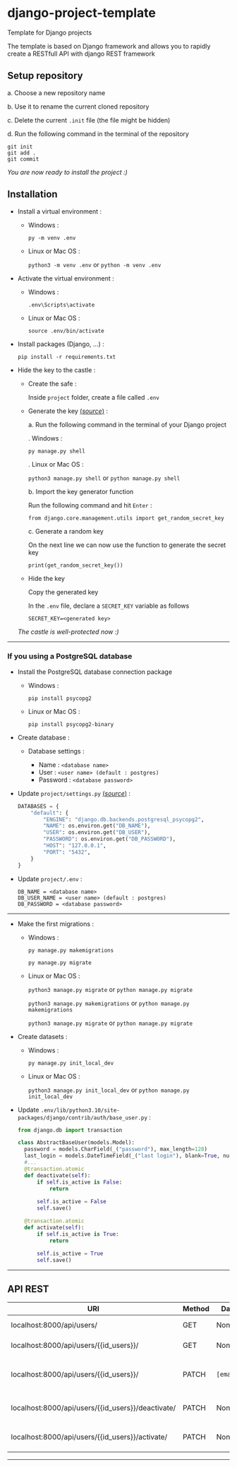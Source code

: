 # django-project-template

Template for Django projects

The template is based on Django framework and allows you to rapidly create a RESTfull API with django REST framework

## Setup repository

a. Choose a new repository name

b. Use it to rename the current cloned repository

c. Delete the current `.init` file (the file might be hidden)

d. Run the following command in the terminal of the repository

  ```
  git init
  git add .
  git commit
  ```

*You are now ready to install the project :)*

## Installation

- Install a virtual environment :
  
  - Windows :
    
    `py -m venv .env`
    
  - Linux or Mac OS :
    
    `python3 -m venv .env` or `python -m venv .env`
    
- Activate the virtual environment :
  
  - Windows :
    
    `.env\Scripts\activate`
    
  - Linux or Mac OS :
    
    `source .env/bin/activate`
    
- Install packages (Django, ...) :
  
  `pip install -r requirements.txt`

- Hide the key to the castle :

  - Create the safe :
  
     Inside `project` folder, create a file called `.env`
    
  - Generate the key [(*source*)](https://codinggear.blog/django-generate-secret-key/?utm_content=cmp-true/) :
  
     a. Run the following command in the terminal of your Django project
    
     . Windows :
    
      `py manage.py shell`
     
     . Linux or Mac OS :
     
      `python3 manage.py shell` or `python manage.py shell`
     
     b. Import the key generator function
    
     Run the following command and hit `Enter` :
    
      `from django.core.management.utils import get_random_secret_key`
      
     c. Generate a random key
     
     On the next line we can now use the function to generate the secret key
     
      `print(get_random_secret_key())`
      
     
   - Hide the key
   
     Copy the generated key
     
     In the `.env` file, declare a `SECRET_KEY` variable as follows
     
      `SECRET_KEY=<generated key>`
      
   *The castle is well-protected now :)*

---

### If you using a PostgreSQL database

- Install the PostgreSQL database connection package
  
  - Windows :
    
    `pip install psycopg2`
    
  - Linux or Mac OS :
    
    `pip install psycopg2-binary`
    
- Create database :
  
  - Database settings :
    
    - Name : ``<database name>``
    - User : ``<user name> (default : postgres)``
    - Password : ``<database password>``
  
- Update `project/settings.py` [(*source*)](https://codinggear.blog/django-environment-variables/) :
  
  ```python
  DATABASES = {
      "default": {
          "ENGINE": "django.db.backends.postgresql_psycopg2",
          "NAME": os.environ.get("DB_NAME"),
          "USER": os.environ.get("DB_USER"),
          "PASSWORD": os.environ.get("DB_PASSWORD"),
          "HOST": "127.0.0.1",
          "PORT": "5432",
      }
  }
  ```
  
- Update `project/.env` :
  
  ```
  DB_NAME = <database name>
  DB_USER_NAME = <user name> (default : postgres)
  DB_PASSWORD = <database password>
  ```

---

- Make the first migrations :
  
  - Windows :
    
    `py manage.py makemigrations`
    
    `py manage.py migrate`
    
  - Linux or Mac OS :
    
    `python3 manage.py migrate` or `python manage.py migrate`
    
    `python3 manage.py makemigrations` or `python manage.py makemigrations`
    
    `python3 manage.py migrate` or `python manage.py migrate`
    
- Create datasets :

  - Windows :

    `py manage.py init_local_dev`

  - Linux or Mac OS :

    `python3 manage.py init_local_dev` or `python manage.py init_local_dev`

- Update `.env/lib/python3.10/site-packages/django/contrib/auth/base_user.py` :

  ```python
  from django.db import transaction

  class AbstractBaseUser(models.Model):
    password = models.CharField(_("password"), max_length=128)
    last_login = models.DateTimeField(_("last login"), blank=True, null=True)
    #...
    @transaction.atomic
    def deactivate(self):
        if self.is_active is False:
            return
        
        self.is_active = False
        self.save()

    @transaction.atomic
    def activate(self):
        if self.is_active is True:
            return
        
        self.is_active = True
        self.save()
  ```

---

## API REST

| URI                                               | Method | Data      | Description                  |
| ------------------------------------------------- | ------ | --------- | ---------------------------- |
| localhost:8000/api/users/                         | GET    | None      | Get users list               |
| localhost:8000/api/users/{{id_users}}/            | GET    | None      | Get user instance            |
| localhost:8000/api/users/{{id_users}}/            | PATCH  | `[email]` | Update user's instance email |
| localhost:8000/api/users/{{id_users}}/deactivate/ | PATCH  | None      | Deactivate user instance     |
| localhost:8000/api/users/{{id_users}}/activate/   | PATCH  | None      | Activate user instance       |

---
